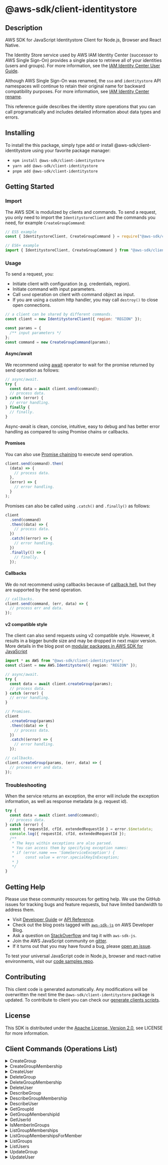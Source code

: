 <!-- generated file, do not edit directly -->

# @aws-sdk/client-identitystore

## Description

AWS SDK for JavaScript Identitystore Client for Node.js, Browser and React Native.

<p>The Identity Store service used by AWS IAM Identity Center (successor to AWS Single Sign-On) provides a single place to retrieve all of
your identities (users and groups). For more information, see the <a href="https://docs.aws.amazon.com/singlesignon/latest/userguide/what-is.html">IAM Identity Center User
Guide</a>.</p>

<note>
<p>Although AWS Single Sign-On was renamed, the <code>sso</code> and
<code>identitystore</code> API namespaces will continue to retain their original name for
backward compatibility purposes. For more information, see <a href="https://docs.aws.amazon.com/singlesignon/latest/userguide/what-is.html#renamed">IAM Identity Center rename</a>.</p>
</note>

<p>This reference guide describes the identity store operations that you can call
programatically and includes detailed information about data types and errors.</p>

## Installing

To install the this package, simply type add or install @aws-sdk/client-identitystore
using your favorite package manager:

- `npm install @aws-sdk/client-identitystore`
- `yarn add @aws-sdk/client-identitystore`
- `pnpm add @aws-sdk/client-identitystore`

## Getting Started

### Import

The AWS SDK is modulized by clients and commands.
To send a request, you only need to import the `IdentitystoreClient` and
the commands you need, for example `CreateGroupCommand`:

```js
// ES5 example
const { IdentitystoreClient, CreateGroupCommand } = require("@aws-sdk/client-identitystore");
```

```ts
// ES6+ example
import { IdentitystoreClient, CreateGroupCommand } from "@aws-sdk/client-identitystore";
```

### Usage

To send a request, you:

- Initiate client with configuration (e.g. credentials, region).
- Initiate command with input parameters.
- Call `send` operation on client with command object as input.
- If you are using a custom http handler, you may call `destroy()` to close open connections.

```js
// a client can be shared by different commands.
const client = new IdentitystoreClient({ region: "REGION" });

const params = {
  /** input parameters */
};
const command = new CreateGroupCommand(params);
```

#### Async/await

We recommend using [await](https://developer.mozilla.org/en-US/docs/Web/JavaScript/Reference/Operators/await)
operator to wait for the promise returned by send operation as follows:

```js
// async/await.
try {
  const data = await client.send(command);
  // process data.
} catch (error) {
  // error handling.
} finally {
  // finally.
}
```

Async-await is clean, concise, intuitive, easy to debug and has better error handling
as compared to using Promise chains or callbacks.

#### Promises

You can also use [Promise chaining](https://developer.mozilla.org/en-US/docs/Web/JavaScript/Guide/Using_promises#chaining)
to execute send operation.

```js
client.send(command).then(
  (data) => {
    // process data.
  },
  (error) => {
    // error handling.
  }
);
```

Promises can also be called using `.catch()` and `.finally()` as follows:

```js
client
  .send(command)
  .then((data) => {
    // process data.
  })
  .catch((error) => {
    // error handling.
  })
  .finally(() => {
    // finally.
  });
```

#### Callbacks

We do not recommend using callbacks because of [callback hell](http://callbackhell.com/),
but they are supported by the send operation.

```js
// callbacks.
client.send(command, (err, data) => {
  // process err and data.
});
```

#### v2 compatible style

The client can also send requests using v2 compatible style.
However, it results in a bigger bundle size and may be dropped in next major version. More details in the blog post
on [modular packages in AWS SDK for JavaScript](https://aws.amazon.com/blogs/developer/modular-packages-in-aws-sdk-for-javascript/)

```ts
import * as AWS from "@aws-sdk/client-identitystore";
const client = new AWS.Identitystore({ region: "REGION" });

// async/await.
try {
  const data = await client.createGroup(params);
  // process data.
} catch (error) {
  // error handling.
}

// Promises.
client
  .createGroup(params)
  .then((data) => {
    // process data.
  })
  .catch((error) => {
    // error handling.
  });

// callbacks.
client.createGroup(params, (err, data) => {
  // process err and data.
});
```

### Troubleshooting

When the service returns an exception, the error will include the exception information,
as well as response metadata (e.g. request id).

```js
try {
  const data = await client.send(command);
  // process data.
} catch (error) {
  const { requestId, cfId, extendedRequestId } = error.$$metadata;
  console.log({ requestId, cfId, extendedRequestId });
  /**
   * The keys within exceptions are also parsed.
   * You can access them by specifying exception names:
   * if (error.name === 'SomeServiceException') {
   *     const value = error.specialKeyInException;
   * }
   */
}
```

## Getting Help

Please use these community resources for getting help.
We use the GitHub issues for tracking bugs and feature requests, but have limited bandwidth to address them.

- Visit [Developer Guide](https://docs.aws.amazon.com/sdk-for-javascript/v3/developer-guide/welcome.html)
  or [API Reference](https://docs.aws.amazon.com/AWSJavaScriptSDK/v3/latest/index.html).
- Check out the blog posts tagged with [`aws-sdk-js`](https://aws.amazon.com/blogs/developer/tag/aws-sdk-js/)
  on AWS Developer Blog.
- Ask a question on [StackOverflow](https://stackoverflow.com/questions/tagged/aws-sdk-js) and tag it with `aws-sdk-js`.
- Join the AWS JavaScript community on [gitter](https://gitter.im/aws/aws-sdk-js-v3).
- If it turns out that you may have found a bug, please [open an issue](https://github.com/aws/aws-sdk-js-v3/issues/new/choose).

To test your universal JavaScript code in Node.js, browser and react-native environments,
visit our [code samples repo](https://github.com/aws-samples/aws-sdk-js-tests).

## Contributing

This client code is generated automatically. Any modifications will be overwritten the next time the `@aws-sdk/client-identitystore` package is updated.
To contribute to client you can check our [generate clients scripts](https://github.com/aws/aws-sdk-js-v3/tree/main/scripts/generate-clients).

## License

This SDK is distributed under the
[Apache License, Version 2.0](http://www.apache.org/licenses/LICENSE-2.0),
see LICENSE for more information.

## Client Commands (Operations List)

<details>
<summary>
CreateGroup
</summary>

[Command API Reference](https://docs.aws.amazon.com/AWSJavaScriptSDK/v3/latest/clients/client-identitystore/classes/creategroupcommand.html) / [Input](https://docs.aws.amazon.com/AWSJavaScriptSDK/v3/latest/clients/client-identitystore/interfaces/creategroupcommandinput.html) / [Output](https://docs.aws.amazon.com/AWSJavaScriptSDK/v3/latest/clients/client-identitystore/interfaces/creategroupcommandoutput.html)

</details>
<details>
<summary>
CreateGroupMembership
</summary>

[Command API Reference](https://docs.aws.amazon.com/AWSJavaScriptSDK/v3/latest/clients/client-identitystore/classes/creategroupmembershipcommand.html) / [Input](https://docs.aws.amazon.com/AWSJavaScriptSDK/v3/latest/clients/client-identitystore/interfaces/creategroupmembershipcommandinput.html) / [Output](https://docs.aws.amazon.com/AWSJavaScriptSDK/v3/latest/clients/client-identitystore/interfaces/creategroupmembershipcommandoutput.html)

</details>
<details>
<summary>
CreateUser
</summary>

[Command API Reference](https://docs.aws.amazon.com/AWSJavaScriptSDK/v3/latest/clients/client-identitystore/classes/createusercommand.html) / [Input](https://docs.aws.amazon.com/AWSJavaScriptSDK/v3/latest/clients/client-identitystore/interfaces/createusercommandinput.html) / [Output](https://docs.aws.amazon.com/AWSJavaScriptSDK/v3/latest/clients/client-identitystore/interfaces/createusercommandoutput.html)

</details>
<details>
<summary>
DeleteGroup
</summary>

[Command API Reference](https://docs.aws.amazon.com/AWSJavaScriptSDK/v3/latest/clients/client-identitystore/classes/deletegroupcommand.html) / [Input](https://docs.aws.amazon.com/AWSJavaScriptSDK/v3/latest/clients/client-identitystore/interfaces/deletegroupcommandinput.html) / [Output](https://docs.aws.amazon.com/AWSJavaScriptSDK/v3/latest/clients/client-identitystore/interfaces/deletegroupcommandoutput.html)

</details>
<details>
<summary>
DeleteGroupMembership
</summary>

[Command API Reference](https://docs.aws.amazon.com/AWSJavaScriptSDK/v3/latest/clients/client-identitystore/classes/deletegroupmembershipcommand.html) / [Input](https://docs.aws.amazon.com/AWSJavaScriptSDK/v3/latest/clients/client-identitystore/interfaces/deletegroupmembershipcommandinput.html) / [Output](https://docs.aws.amazon.com/AWSJavaScriptSDK/v3/latest/clients/client-identitystore/interfaces/deletegroupmembershipcommandoutput.html)

</details>
<details>
<summary>
DeleteUser
</summary>

[Command API Reference](https://docs.aws.amazon.com/AWSJavaScriptSDK/v3/latest/clients/client-identitystore/classes/deleteusercommand.html) / [Input](https://docs.aws.amazon.com/AWSJavaScriptSDK/v3/latest/clients/client-identitystore/interfaces/deleteusercommandinput.html) / [Output](https://docs.aws.amazon.com/AWSJavaScriptSDK/v3/latest/clients/client-identitystore/interfaces/deleteusercommandoutput.html)

</details>
<details>
<summary>
DescribeGroup
</summary>

[Command API Reference](https://docs.aws.amazon.com/AWSJavaScriptSDK/v3/latest/clients/client-identitystore/classes/describegroupcommand.html) / [Input](https://docs.aws.amazon.com/AWSJavaScriptSDK/v3/latest/clients/client-identitystore/interfaces/describegroupcommandinput.html) / [Output](https://docs.aws.amazon.com/AWSJavaScriptSDK/v3/latest/clients/client-identitystore/interfaces/describegroupcommandoutput.html)

</details>
<details>
<summary>
DescribeGroupMembership
</summary>

[Command API Reference](https://docs.aws.amazon.com/AWSJavaScriptSDK/v3/latest/clients/client-identitystore/classes/describegroupmembershipcommand.html) / [Input](https://docs.aws.amazon.com/AWSJavaScriptSDK/v3/latest/clients/client-identitystore/interfaces/describegroupmembershipcommandinput.html) / [Output](https://docs.aws.amazon.com/AWSJavaScriptSDK/v3/latest/clients/client-identitystore/interfaces/describegroupmembershipcommandoutput.html)

</details>
<details>
<summary>
DescribeUser
</summary>

[Command API Reference](https://docs.aws.amazon.com/AWSJavaScriptSDK/v3/latest/clients/client-identitystore/classes/describeusercommand.html) / [Input](https://docs.aws.amazon.com/AWSJavaScriptSDK/v3/latest/clients/client-identitystore/interfaces/describeusercommandinput.html) / [Output](https://docs.aws.amazon.com/AWSJavaScriptSDK/v3/latest/clients/client-identitystore/interfaces/describeusercommandoutput.html)

</details>
<details>
<summary>
GetGroupId
</summary>

[Command API Reference](https://docs.aws.amazon.com/AWSJavaScriptSDK/v3/latest/clients/client-identitystore/classes/getgroupidcommand.html) / [Input](https://docs.aws.amazon.com/AWSJavaScriptSDK/v3/latest/clients/client-identitystore/interfaces/getgroupidcommandinput.html) / [Output](https://docs.aws.amazon.com/AWSJavaScriptSDK/v3/latest/clients/client-identitystore/interfaces/getgroupidcommandoutput.html)

</details>
<details>
<summary>
GetGroupMembershipId
</summary>

[Command API Reference](https://docs.aws.amazon.com/AWSJavaScriptSDK/v3/latest/clients/client-identitystore/classes/getgroupmembershipidcommand.html) / [Input](https://docs.aws.amazon.com/AWSJavaScriptSDK/v3/latest/clients/client-identitystore/interfaces/getgroupmembershipidcommandinput.html) / [Output](https://docs.aws.amazon.com/AWSJavaScriptSDK/v3/latest/clients/client-identitystore/interfaces/getgroupmembershipidcommandoutput.html)

</details>
<details>
<summary>
GetUserId
</summary>

[Command API Reference](https://docs.aws.amazon.com/AWSJavaScriptSDK/v3/latest/clients/client-identitystore/classes/getuseridcommand.html) / [Input](https://docs.aws.amazon.com/AWSJavaScriptSDK/v3/latest/clients/client-identitystore/interfaces/getuseridcommandinput.html) / [Output](https://docs.aws.amazon.com/AWSJavaScriptSDK/v3/latest/clients/client-identitystore/interfaces/getuseridcommandoutput.html)

</details>
<details>
<summary>
IsMemberInGroups
</summary>

[Command API Reference](https://docs.aws.amazon.com/AWSJavaScriptSDK/v3/latest/clients/client-identitystore/classes/ismemberingroupscommand.html) / [Input](https://docs.aws.amazon.com/AWSJavaScriptSDK/v3/latest/clients/client-identitystore/interfaces/ismemberingroupscommandinput.html) / [Output](https://docs.aws.amazon.com/AWSJavaScriptSDK/v3/latest/clients/client-identitystore/interfaces/ismemberingroupscommandoutput.html)

</details>
<details>
<summary>
ListGroupMemberships
</summary>

[Command API Reference](https://docs.aws.amazon.com/AWSJavaScriptSDK/v3/latest/clients/client-identitystore/classes/listgroupmembershipscommand.html) / [Input](https://docs.aws.amazon.com/AWSJavaScriptSDK/v3/latest/clients/client-identitystore/interfaces/listgroupmembershipscommandinput.html) / [Output](https://docs.aws.amazon.com/AWSJavaScriptSDK/v3/latest/clients/client-identitystore/interfaces/listgroupmembershipscommandoutput.html)

</details>
<details>
<summary>
ListGroupMembershipsForMember
</summary>

[Command API Reference](https://docs.aws.amazon.com/AWSJavaScriptSDK/v3/latest/clients/client-identitystore/classes/listgroupmembershipsformembercommand.html) / [Input](https://docs.aws.amazon.com/AWSJavaScriptSDK/v3/latest/clients/client-identitystore/interfaces/listgroupmembershipsformembercommandinput.html) / [Output](https://docs.aws.amazon.com/AWSJavaScriptSDK/v3/latest/clients/client-identitystore/interfaces/listgroupmembershipsformembercommandoutput.html)

</details>
<details>
<summary>
ListGroups
</summary>

[Command API Reference](https://docs.aws.amazon.com/AWSJavaScriptSDK/v3/latest/clients/client-identitystore/classes/listgroupscommand.html) / [Input](https://docs.aws.amazon.com/AWSJavaScriptSDK/v3/latest/clients/client-identitystore/interfaces/listgroupscommandinput.html) / [Output](https://docs.aws.amazon.com/AWSJavaScriptSDK/v3/latest/clients/client-identitystore/interfaces/listgroupscommandoutput.html)

</details>
<details>
<summary>
ListUsers
</summary>

[Command API Reference](https://docs.aws.amazon.com/AWSJavaScriptSDK/v3/latest/clients/client-identitystore/classes/listuserscommand.html) / [Input](https://docs.aws.amazon.com/AWSJavaScriptSDK/v3/latest/clients/client-identitystore/interfaces/listuserscommandinput.html) / [Output](https://docs.aws.amazon.com/AWSJavaScriptSDK/v3/latest/clients/client-identitystore/interfaces/listuserscommandoutput.html)

</details>
<details>
<summary>
UpdateGroup
</summary>

[Command API Reference](https://docs.aws.amazon.com/AWSJavaScriptSDK/v3/latest/clients/client-identitystore/classes/updategroupcommand.html) / [Input](https://docs.aws.amazon.com/AWSJavaScriptSDK/v3/latest/clients/client-identitystore/interfaces/updategroupcommandinput.html) / [Output](https://docs.aws.amazon.com/AWSJavaScriptSDK/v3/latest/clients/client-identitystore/interfaces/updategroupcommandoutput.html)

</details>
<details>
<summary>
UpdateUser
</summary>

[Command API Reference](https://docs.aws.amazon.com/AWSJavaScriptSDK/v3/latest/clients/client-identitystore/classes/updateusercommand.html) / [Input](https://docs.aws.amazon.com/AWSJavaScriptSDK/v3/latest/clients/client-identitystore/interfaces/updateusercommandinput.html) / [Output](https://docs.aws.amazon.com/AWSJavaScriptSDK/v3/latest/clients/client-identitystore/interfaces/updateusercommandoutput.html)

</details>
